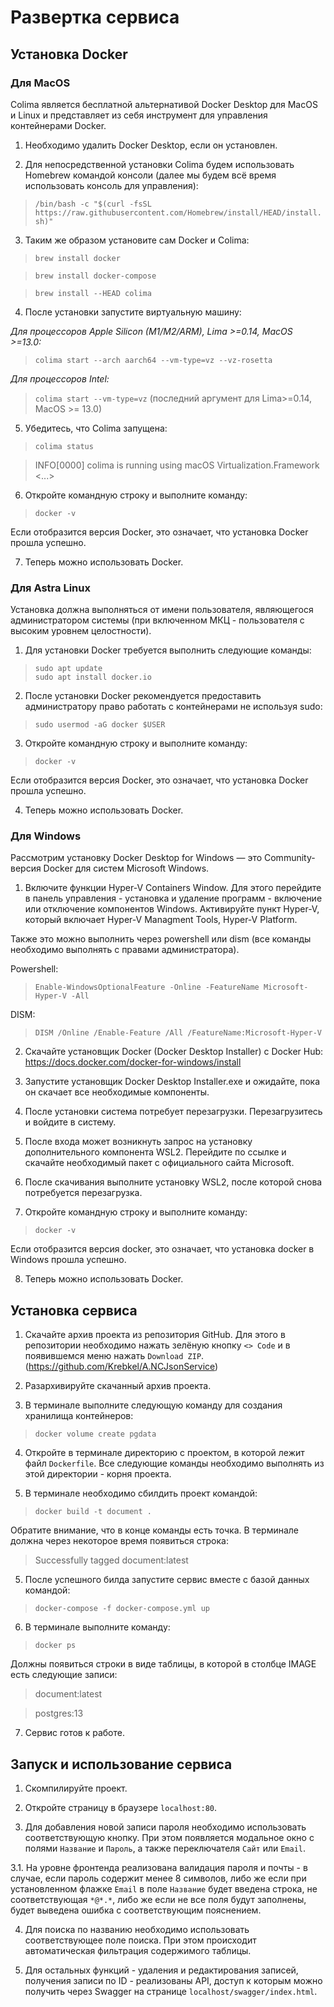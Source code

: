 # Развертка сервиса

## Установка Docker

### Для MacOS

Colima является бесплатной альтернативой Docker Desktop для MacOS и Linux и представляет из себя инструмент для управления контейнерами Docker.

1. Необходимо удалить Docker Desktop, если он установлен.

2. Для непосредственной установки Colima будем использовать Homebrew командой консоли (далее мы будем всё время использовать консоль для управления):
> `/bin/bash -c "$(curl -fsSL https://raw.githubusercontent.com/Homebrew/install/HEAD/install.sh)"`

3. Таким же образом установите сам Docker и Colima:
>`brew install docker`

>`brew install docker-compose`

>`brew install --HEAD colima`

4. После установки запустите виртуальную машину:

*Для процессоров Apple Silicon (M1/M2/ARM), Lima >=0.14, MacOS >=13.0:*
>`colima start --arch aarch64 --vm-type=vz --vz-rosetta`

*Для процессоров Intel:*
>`colima start --vm-type=vz` (последний аргумент для Lima>=0.14, MacOS >= 13.0)

5. Убедитесь, что Colima запущена:
>`colima status`

> INFO[0000] colima is running using macOS Virtualization.Framework
<...>

6. Откройте командную строку и выполните команду:
> `docker -v`

Если отобразится версия Docker, это означает, что установка Docker прошла успешно.

7. Теперь можно использовать Docker.

### Для Astra Linux

Установка должна выполняться от имени пользователя, являющегося администратором системы (при включенном МКЦ - пользователя с высоким уровнем целостности). 

1. Для установки Docker требуется выполнить следующие команды:
> `sudo apt update`  
> `sudo apt install docker.io`

2. После установки Docker рекомендуется предоставить администратору право работать с контейнерами не используя sudo:
> `sudo usermod -aG docker $USER`

3. Откройте командную строку и выполните команду:
> `docker -v`

Если отобразится версия Docker, это означает, что установка Docker прошла успешно.

4. Теперь можно использовать Docker.

### Для Windows

Рассмотрим установку Docker Desktop for Windows — это Community-версия Docker для систем Microsoft Windows.

1. Включите функции Hyper-V Containers Window. Для этого перейдите в панель управления - установка и удаление программ - включение или отключение компонентов Windows. Активируйте пункт Hyper-V, который включает Hyper-V Managment Tools, Hyper-V Platform.

Также это можно выполнить через powershell или dism (все команды необходимо выполнять с правами администратора).

Powershell:

> `Enable-WindowsOptionalFeature -Online -FeatureName Microsoft-Hyper-V -All`

DISM:

> `DISM /Online /Enable-Feature /All /FeatureName:Microsoft-Hyper-V`

2. Скачайте установщик Docker (Docker Desktop Installer) с Docker Hub:
https://docs.docker.com/docker-for-windows/install

3. Запустите установщик Docker Desktop Installer.exe и ожидайте, пока он скачает все необходимые компоненты.

4. После установки система потребует перезагрузки. Перезагрузитесь и войдите в систему.

5. После входа может возникнуть запрос на установку дополнительного компонента WSL2. Перейдите по ссылке и скачайте необходимый пакет с официального сайта Microsoft.

6. После скачивания выполните установку WSL2, после которой снова потребуется перезагрузка.

7. Откройте командную строку и выполните команду:
> `docker -v`

Если отобразится версия docker, это означает, что установка docker в Windows прошла успешно.

8. Теперь можно использовать Docker.

## Установка сервиса

1. Скачайте архив проекта из репозитория GitHub. Для этого в репозитории необходимо нажать зелёную кнопку `<> Code` и в появившемся меню нажать `Download ZIP`.
(https://github.com/Krebkel/A.NCJsonService)
2. Разархивируйте скачанный архив проекта.

3. В терминале выполните следующую команду для создания хранилища контейнеров:
> `docker volume create pgdata`

4. Откройте в терминале директорию с проектом, в которой лежит файл `Dockerfile`. Все следующие команды необходимо выполнять из этой директории - корня проекта.

5. В терминале необходимо сбилдить проект командой:
> `docker build -t document .`

Обратите внимание, что в конце команды есть точка. 
В терминале должна через некоторое время появиться строка:
>Successfully tagged document:latest

5. После успешного билда запустите сервис вместе с базой данных командой:
> `docker-compose -f docker-compose.yml up`

6. В терминале выполните команду:
> `docker ps`

Должны появиться строки в виде таблицы, в которой в столбце IMAGE есть следующие записи:
>document:latest

>postgres:13

7. Сервис готов к работе.

## Запуск и использование сервиса

1. Скомпилируйте проект.

2. Откройте страницу в браузере `localhost:80`.

3. Для добавления новой записи пароля необходимо использовать соответствующую кнопку. При этом появляется модальное окно с полями `Название` и `Пароль`, а также переключателя `Сайт` или `Email`. 

3.1. На уровне фронтенда реализована валидация пароля и почты - в случае, если пароль содержит менее 8 символов, либо же если при установленном флажке `Email` в поле `Название` будет введена строка, не соответствующая `*@*.*`, либо же если не все поля будут заполнены, будет выведена ошибка с соответствующим пояснением.

4. Для поиска по названию необходимо использовать соответствующее поле поиска. При этом происходит автоматическая фильтрация содержимого таблицы.

5. Для остальных функций - удаления и редактирования записей, получения записи по ID - реализованы API, доступ к которым можно получить через Swagger на странице `localhost/swagger/index.html`.